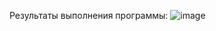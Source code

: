 Результаты выполнения программы:
![image](https://github.com/user-attachments/assets/f7879f7d-57da-4f29-8b8e-c660243e3010)
